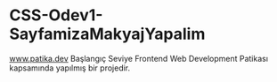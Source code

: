 # CSS-Odev1-SayfamizaMakyajYapalim
www.patika.dev Başlangıç Seviye Frontend Web Development Patikası kapsamında yapılmış bir projedir.
